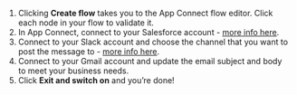 1. Clicking **Create flow** takes you to the App Connect flow editor. Click each node in your flow to validate it.
1. In App Connect, connect to your Salesforce account - [more info here](https://developer.ibm.com/integration/docs/app-connect/how-to-guides-for-apps/use-ibm-app-connect-salesforce/). 
1. Connect to your Slack account and choose the channel that you want to post the message to - [more info here](https://developer.ibm.com/integration/docs/app-connect/how-to-guides-for-apps/use-ibm-app-connect-slack/). 
1. Connect to your Gmail account and update the email subject and body to meet your business needs. 
1. Click **Exit and switch on** and you’re done!
